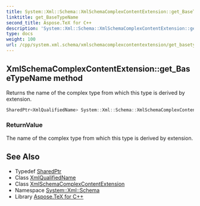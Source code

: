 ```yaml
---
title: System::Xml::Schema::XmlSchemaComplexContentExtension::get_BaseTypeName method
linktitle: get_BaseTypeName
second_title: Aspose.TeX for C++
description: 'System::Xml::Schema::XmlSchemaComplexContentExtension::get_BaseTypeName method. Returns the name of the complex type from which this type is derived by extension in C++.'
type: docs
weight: 100
url: /cpp/system.xml.schema/xmlschemacomplexcontentextension/get_basetypename/
---
```

## XmlSchemaComplexContentExtension::get_BaseTypeName method


Returns the name of the complex type from which this type is derived by extension.

```cpp
SharedPtr<XmlQualifiedName> System::Xml::Schema::XmlSchemaComplexContentExtension::get_BaseTypeName()
```


### ReturnValue

The name of the complex type from which this type is derived by extension.

## See Also

* Typedef [SharedPtr](../../../system/sharedptr/)
* Class [XmlQualifiedName](../../../system.xml/xmlqualifiedname/)
* Class [XmlSchemaComplexContentExtension](../)
* Namespace [System::Xml::Schema](../../)
* Library [Aspose.TeX for C++](../../../)
